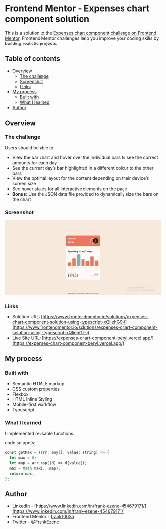 # Frontend Mentor - Expenses chart component solution

This is a solution to the [Expenses chart component challenge on Frontend Mentor](https://www.frontendmentor.io/challenges/expenses-chart-component-e7yJBUdjwt). Frontend Mentor challenges help you improve your coding skills by building realistic projects. 

## Table of contents

- [Overview](#overview)
  - [The challenge](#the-challenge)
  - [Screenshot](#screenshot)
  - [Links](#links)
- [My process](#my-process)
  - [Built with](#built-with)
  - [What I learned](#what-i-learned)
- [Author](#author)

## Overview

### The challenge

Users should be able to:

- View the bar chart and hover over the individual bars to see the correct amounts for each day
- See the current day’s bar highlighted in a different colour to the other bars
- View the optimal layout for the content depending on their device’s screen size
- See hover states for all interactive elements on the page
- **Bonus**: Use the JSON data file provided to dynamically size the bars on the chart

### Screenshot

![](./dist/images/ecc.jpg)
### Links

- Solution URL: [https://www.frontendmentor.io/solutions/expenses-chart-component-solution-using-typescript-xQliehG9-i](https://www.frontendmentor.io/solutions/expenses-chart-component-solution-using-typescript-xQliehG9-i)
- Live Site URL: [https://expenses-chart-component-beryl.vercel.app/](https://expenses-chart-component-beryl.vercel.app/)

## My process

### Built with

- Semantic HTML5 markup
- CSS custom properties
- Flexbox
- HTML Inline Styling 
- Mobile-first workflow
- Typescript

### What I learned

I implemented reusable functions.

code snippets:
```js
const getMax = (arr: any[], value: string) => {
  let max = 0;
  let map = arr.map((d) => d[value]);
  max = Math.max(...map);
  return max;
};
```

## Author

- LinkedIn - [https://www.linkedin.com/in/frank-ezene-454679171/](https://www.linkedin.com/in/frank-ezene-454679171/)
- Frontend Mentor - [frank1003a](https://www.frontendmentor.io/profile/frank1003A)
- Twitter - [@FrankEzene](https://twitter.com/FrankEzene)

